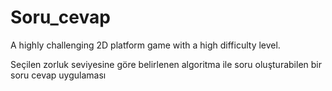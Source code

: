 # Soru_cevap
A highly challenging 2D platform game with a high difficulty level.


Seçilen zorluk seviyesine göre belirlenen algoritma ile soru oluşturabilen bir soru cevap uygulaması
